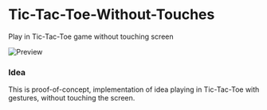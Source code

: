 # Tic-Tac-Toe-Without-Touches

Play in Tic-Tac-Toe game without touching screen

![Preview](https://imgur.com/dj8JMJo.gif)


### Idea
This is proof-of-concept, implementation of idea playing in Tic-Tac-Toe with gestures, without touching the screen.
